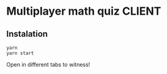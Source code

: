 # Multiplayer math quiz CLIENT

## Instalation
`yarn`
<br />
`yarn start`

Open in different tabs to witness!
